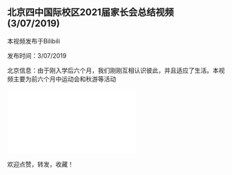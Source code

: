 ## 北京四中国际校区2021届家长会总结视频(3/07/2019)

本视频发布于Bilibili

发布时间：3/07/2019

北京信息：由于刚入学后六个月，我们刚刚互相认识彼此，并且适应了生活。本视频主要为前六个月中运动会和秋游等活动

<iframe src="//player.bilibili.com/player.html?aid=45619491&cid=79873907&page=1" scrolling="no" border="0" frameborder="no" framespacing="0" allowfullscreen="true"> </iframe>

欢迎点赞，转发，收藏！